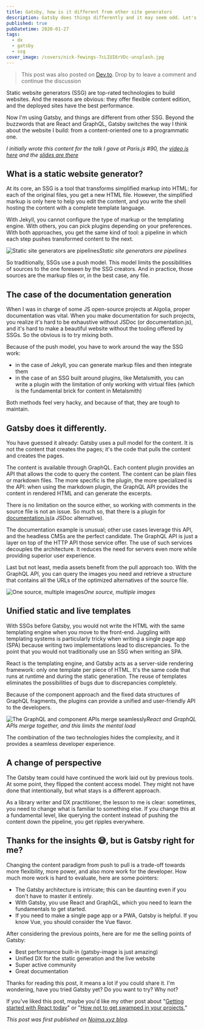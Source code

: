 ```yaml
---
title: Gatsby, how is it different from other site generators
description: Gatsby does things differently and it may seem odd. Let's learn about it.
published: true
pubDatetime: 2020-01-27
tags:
  - dx
  - gatsby
  - ssg
cover_image: /covers/nick-fewings-7cLIUI6rVDc-unsplash.jpg
---
```


> This post was also posted on [Dev.to](https://dev.to/bobylito/gatsby-how-is-it-different-from-other-site-generators-3gfb). Drop by to leave a comment and continue the discussion

Static website generators (SSG) are top-rated technologies to build websites. And the reasons are obvious: they offer flexible content edition, and the deployed sites have the best performance.

Now I'm using Gatsby, and things are different from other SSG. Beyond the buzzwords that are React and GraphQL, Gatsby switches the way I think about the website I build: from a content-oriented one to a programmatic one.

_I initially wrote this content for the talk I gave at Paris.js #90, the [video is here](https://www.youtube.com/watch?v=SWGoSumkjmw&list=PLWhFHBFsRtqsMGx3N0bLqKiTQ-0J5UqTd&index=2&t=1s) and the [slides are there](https://speakerdeck.com/bobylito/gatsby-dot-js-how-is-it-different-from-other-static-site-generators)_

## What is a static website generator?

At its core, an SSG is a tool that transforms simplified markup into HTML: for each of the original files, you get a new HTML file. However, the simplified markup is only here to help you edit the content, and you write the shell hosting the content with a complete template language.

With Jekyll, you cannot configure the type of markup or the templating engine. With others, you can pick plugins depending on your preferences. With both approaches, you get the same kind of tool: a pipeline in which each step pushes transformed content to the next.

![Static site generators are pipelines](/images/Screenshot%202020-01-27%20at%2015.54.40.png)_Static site generators are pipelines_

So traditionally, SSGs use a push model. This model limits the possibilities of sources to the one foreseen by the SSG creators. And in practice, those sources are the markup files or, in the best case, any file.

## The case of the documentation generation

When I was in charge of some JS open-source projects at Algolia, proper documentation was vital. When you make documentation for such projects, you realize it's hard to be exhaustive without JSDoc (or documentation.js), and it's hard to make a beautiful website without the tooling offered by SSGs. So the obvious is to try mixing both.

Because of the push model, you have to work around the way the SSG work:

- in the case of Jekyll, you can generate markup files and then integrate them
- in the case of an SSG built around plugins, like Metalsmith, you can write a plugin with the limitation of only working with virtual files (which is the fundamental brick for content in Metalsmith)

Both methods feel very hacky, and because of that, they are tough to maintain.

## Gatsby does it differently.

You have guessed it already: Gatsby uses a pull model for the content. It is not the content that creates the pages; it's the code that pulls the content and creates the pages.

The content is available through GraphQL. Each content plugin provides an API that allows the code to query the content. The content can be plain files or markdown files. The more specific is the plugin, the more specialized is the API: when using the markdown plugin, the GraphQL API provides the content in rendered HTML and can generate the excerpts.

There is no limitation on the source either, so working with comments in the source file is not an issue. So much so, that there is a plugin for [documentation.js](https://www.gatsbyjs.org/packages/gatsby-transformer-documentationjs/)(a JSDoc alternative).

The documentation example is unusual; other use cases leverage this API, and the headless CMSs are the perfect candidate. The GraphQL API is just a layer on top of the HTTP API those service offer. The use of such services decouples the architecture. It reduces the need for servers even more while providing superior user experience.

Last but not least, media assets benefit from the pull approach too. With the GraphQL API, you can query the images you need and retrieve a structure that contains all the URLs of the optimized alternatives of the source file.

![One source, multiple images](/images/Screenshot%202020-01-27%20at%2015.57.50.png)_One source, multiple images_

## Unified static and live templates

With SSGs before Gatsby, you would not write the HTML with the same templating engine when you move to the front-end. Juggling with templating systems is particularly tricky when writing a single page app (SPA) because writing two implementations lead to discrepancies. To the point that you would not traditionally use an SSG when writing an SPA.

React is the templating engine, and Gatsby acts as a server-side rendering framework: only one template per piece of HTML. It's the same code that runs at runtime and during the static generation. The reuse of templates eliminates the possibilities of bugs due to discrepancies completely.

Because of the component approach and the fixed data structures of GraphQL fragments, the plugins can provide a unified and user-friendly API to the developers.

![The GraphQL and component APIs merge seamlessly](/images/snippet-react-graphql.png?test)_React and GraphQL APIs merge together, and this limits the mental load_

The combination of the two technologies hides the complexity, and it provides a seamless developer experience.

## A change of perspective

The Gatsby team could have continued the work laid out by previous tools. At some point, they flipped the content access model. They might not have done that intentionally, but what stays is a different approach.

As a library writer and DX practitioner, the lesson to me is clear: sometimes, you need to change what is familiar to something else. If you change this at a fundamental level, like querying the content instead of pushing the content down the pipeline, you get ripples everywhere.

## Thanks for the insights 😅, but is Gatsby right for me?

Changing the content paradigm from push to pull is a trade-off towards more flexibility, more power, and also more work for the developer. How much more work is hard to evaluate, here are some pointers:

- The Gatsby architecture is intricate; this can be daunting even if you don't have to master it entirely.
- With Gatsby, you use React and GraphQL, which you need to learn the fundamentals to get started.
- If you need to make a single page app or a PWA, Gatsby is helpful. If you know Vue, you should consider the Vue flavor.

After considering the previous points, here are for me the selling points of Gatsby:

- Best performance built-in (gatsby-image is just amazing)
- Unified DX for the static generation and the live website
- Super active community
- Great documentation

Thanks for reading this post, it means a lot if you could share it. I'm wondering, have you tried Gatsby yet? Do you want to try? Why not?

If you've liked this post, maybe you'd like my other post about "[Getting started with React today](https://dev.to/bobylito/starting-react-today-1egl)" or "[How not to get swamped in your projects.](https://www.noima.xyz/blog/project-swamp)"

_This post was first published on [Noima.xyz blog](https://www.noima.xyz/blog/gatsby-content-dx)._

